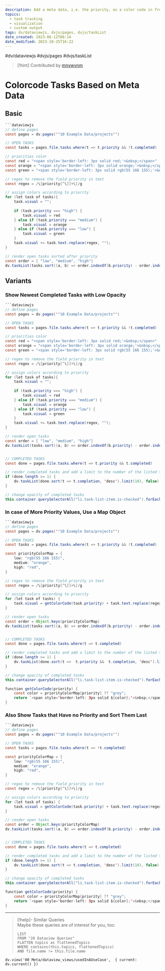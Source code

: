 ```yaml
---
description: Add a meta data, i.e. the priority, as a color code in front of your tasks
topics:
  - task tracking
  - visualization
  - custom output
tags: dv/dataviewjs, dvjs/pages, dvjs/taskList
date_created: 2023-06-12T08:14
date_modified: 2023-10-25T16:22
---
```


 #dv/dataviewjs #dvjs/pages #dvjs/taskList

> [!hint] Contributed by [mnvwvnm](https://discord.com/channels/686053708261228577/1014259487445622855/1027026939862597702)

# Colorcode Tasks Based on Meta Data

## Basic

```java
```dataviewjs
// define pages
const pages = dv.pages('"10 Example Data/projects"')

// OPEN TASKS
const tasks = pages.file.tasks.where(t => t.priority && !t.completed)

// priorities color
const red = "<span style='border-left: 3px solid red;'>&nbsp;</span>"
const orange = "<span style='border-left: 3px solid orange;'>&nbsp;</span>"
const green = "<span style='border-left: 3px solid rgb(55 166 155);'>&nbsp;</span>"

// regex to remove the field priority in text
const regex = /\[priority[^\]]+\]/g

// assign colors according to priority
for (let task of tasks){
	task.visual = "";
	
    if (task.priority === "high") {
        task.visual = red
    } else if (task.priority === "medium") {
        task.visual = orange
    } else if (task.priority === "low") {
        task.visual = green
    }
    task.visual += task.text.replace(regex, "");
}

// render open tasks sorted after priority
const order = [ "low", "medium", "high"]
dv.taskList(tasks.sort((a, b) => order.indexOf(b.priority) - order.indexOf(a.priority)), false)
```

## Variants

### Show Newest Completed Tasks with Low Opacity

```java
```dataviewjs
// define pages
const pages = dv.pages('"10 Example Data/projects"')

// OPEN TASKS
const tasks = pages.file.tasks.where(t => t.priority && !t.completed)

// priorities color
const red = "<span style='border-left: 3px solid red;'>&nbsp;</span>"
const orange = "<span style='border-left: 3px solid orange;'>&nbsp;</span>"
const green = "<span style='border-left: 3px solid rgb(55 166 155);'>&nbsp;</span>"

// regex to remove the field priority in text
const regex = /\[priority[^\]]+\]/g

// assign colors according to priority
for (let task of tasks){
	task.visual = "";
	
    if (task.priority === "high") {
        task.visual = red
    } else if (task.priority === "medium") {
        task.visual = orange
    } else if (task.priority === "low") {
        task.visual = green
    }
    task.visual += task.text.replace(regex, "");
}

// render open tasks
const order = [ "low", "medium", "high"]
dv.taskList(tasks.sort((a, b) => order.indexOf(b.priority) - order.indexOf(a.priority)), false)


// COMPLETED TASKS
const done = pages.file.tasks.where(t => t.priority && t.completed)

// render completed tasks and add a limit to the number of the listed tasks (sorted by the completion date - need to activate auto-completion in dataview settings)
if (done.length >= 1) {
    dv.taskList(done.sort(t => t.completion, 'desc').limit(10), false)
}

// change opacity of completed tasks
this.container.querySelectorAll("li.task-list-item.is-checked").forEach(s => s.style.opacity = "30%")
```

### In case of More Priority Values, Use a Map Object

```java
```dataviewjs
// define pages
const pages = dv.pages('"10 Example Data/projects"')

// OPEN TASKS
const tasks = pages.file.tasks.where(t => t.priority && !t.completed)

const priorityColorMap = {
	low: "rgb(55 166 155)",
	medium: "orange",
	high: "red",
}

// regex to remove the field priority in text
const regex = /\[priority[^\]]+\]/g

// assign colors according to priority
for (let task of tasks) {
	task.visual = getColorCode(task.priority) + task.text.replace(regex, "");
}

// render open tasks
const order = Object.keys(priorityColorMap)
dv.taskList(tasks.sort((a, b) => order.indexOf(b.priority) - order.indexOf(a.priority)), false)


// COMPLETED TASKS
const done = pages.file.tasks.where(t => t.completed)

// render completed tasks and add a limit to the number of the listed tasks (sorted by the completion date - need to activate auto-completion in dataview settings)
if (done.length >= 1) {
    dv.taskList(done.sort(t =>  t.priority &&  t.completion, 'desc').limit(10), false)
}

// change opacity of completed tasks
this.container.querySelectorAll("li.task-list-item.is-checked").forEach(s => s.style.opacity = "30%")

function getColorCode(priority) {
	const color = priorityColorMap[priority] ?? "grey";
	return `<span style='border-left: 3px solid ${color};'>&nbsp;</span>`
}
```

### Also Show Tasks that Have no Priority and Sort Them Last

```java
```dataviewjs
// define pages
const pages = dv.pages('"10 Example Data/projects"')

// OPEN TASKS
const tasks = pages.file.tasks.where(t => !t.completed)

const priorityColorMap = {
	low: "rgb(55 166 155)",
	medium: "orange",
	high: "red",
}

// regex to remove the field priority in text
const regex = /\[priority[^\]]+\]/g

// assign colors according to priority
for (let task of tasks) {
	task.visual = getColorCode(task.priority) + task.text.replace(regex, "");
}

// render open tasks
const order = Object.keys(priorityColorMap)
dv.taskList(tasks.sort((a, b) => order.indexOf(b.priority) - order.indexOf(a.priority)), false)


// COMPLETED TASKS
const done = pages.file.tasks.where(t => t.completed)

// render completed tasks and add a limit to the number of the listed tasks (sorted by the completion date - need to activate auto-completion in dataview settings)
if (done.length >= 1) {
    dv.taskList(done.sort(t => t.completion, 'desc').limit(10), false)
}

// change opacity of completed tasks
this.container.querySelectorAll("li.task-list-item.is-checked").forEach(s => s.style.opacity = "30%")

function getColorCode(priority) {
	const color = priorityColorMap[priority] ?? "grey";
	return `<span style='border-left: 3px solid ${color};'>&nbsp;</span>`
}
```

---

<!-- === end of query page ===  -->

> [!help]- Similar Queries  
> Maybe these queries are of interest for you, too:
> 
> ```dataview
> LIST
> FROM "20 Dataview Queries"
> FLATTEN topics as flattenedTopics
> WHERE contains(this.topics, flattenedTopics)
> AND file.name != this.file.name
> ```

```dataviewjs
dv.view('00 Meta/dataview_views/usedInAUseCase',  { current: dv.current() })
```
